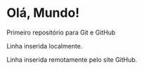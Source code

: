# Olá, Mundo!
 Primeiro repositório para Git e GitHub

Linha inserida localmente.

Linha inserida remotamente pelo site GitHub.
